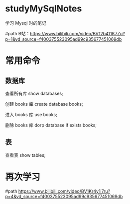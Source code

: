# studyMySqlNotes
学习 Mysql 时的笔记

#path
B站：https://www.bilibili.com/video/BV12b411K7Zu?p=1&vd_source=f400375523095ad99c935677451069db

# 常用命令
## 数据库
查看所有库
show databases;

创建 books 库
create database books;

进入 books 库
use books;

删除 books 库
dorp database if exists books;

## 表
查看表
show tables;

# 再次学习

#path
https://www.bilibili.com/video/BV1Kr4y1i7ru?p=4&vd_source=f400375523095ad99c935677451069db